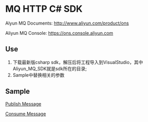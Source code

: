 # MQ HTTP C# SDK  
Alyun MQ Documents: http://www.aliyun.com/product/ons

Aliyun MQ Console: https://ons.console.aliyun.com  

## Use

1. 下载最新版csharp sdk，解压后将工程导入到VisualStudio，其中Aliyun_MQ_SDK就是sdk所在的目录;
2. Sample中替换相关的参数

## Sample

[Publish Message](https://github.com/aliyunmq/mq-http-samples/blob/master/csharp/producer.cs)

[Consume Message](https://github.com/aliyunmq/mq-http-samples/blob/master/csharp/consumer.cs)

